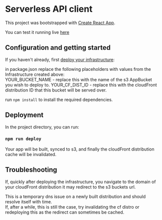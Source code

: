 # Serverless API client

This project was bootstrapped with [Create React App](https://github.com/facebook/create-react-app).

You can test it running live [here](https://d1cs1i2yz977l1.cloudfront.net/)

## Configuration and getting started

If you haven't already, first [deploy your infrastructure](https://github.com/j-bab/serverless-go-poc):

in package.json replace the following placeholders with values from the Infrastructure created above:  
YOUR_BUCKET_NAME - replace this with the name of the s3 AppBucket you wish to deploy to.
YOUR_CF_DIST_ID - replace this with the cloudFront distribution ID that this bucket will be served over.

run `npm install` to install the required dependencies.


## Deployment

In the project directory, you can run:

### `npm run deploy`

Your app will be built, synced to s3, and finally the cloudFront distribution cache will be invalidated.

## Troubleshooting

If, quickly after deploying the infrastructure, you navigate to the domain of your cloudFront distribution it may redirect to the s3 buckets url.  

This is a temporary dns issue on a newly built distribution and should resolve itself with time.  
If, after a while, this is still the case, try invalidating the cf distro or redeploying this as the redirect can sometimes be cached.